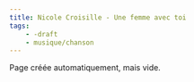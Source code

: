 ```yaml
---
title: Nicole Croisille - Une femme avec toi
tags:
    - -draft
    - musique/chanson
---
```


Page créée automatiquement, mais vide.

